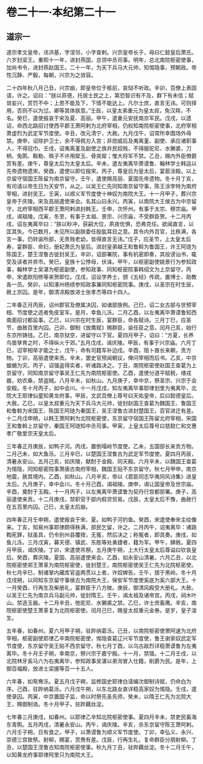 # 卷二十一·本纪第二十一

## 道宗一

道宗孝文皇帝，讳洪基，字涅邻，小字查剌。兴宗皇帝长子，母曰仁懿皇后萧氏。六岁封梁王。重熙十一年，进封燕国，总领中丞司事。明年，总北南院枢密使事，加尚书令，进封燕赵国王。二十一年，为天下兵马大元帅，知惕隐事，预朝政。帝性沉静、严毅，每朝，兴宗为之敛容。

二十四年秋八月己丑，兴宗崩，即皇帝位于柩前，哀恸不听政。辛卯，百僚上表固请，许之。诏曰：“朕以菲德，托居士民之上，第恐智识有不及，群下有未信；赋敛妄兴，赏罚不中；上恩不能及下，下情不能达上。凡尔士庶，直言无讳。可则择用，否则不以为愆。卿等其体朕意。”壬辰，以皇太弟重元为皇太叔，免汉拜，不名。癸巳，遣使报哀于宋及夏、高丽。甲午，遣重元安抚南京军民。戊戌，以遗诏，命西北路招讨使西平郡王萧阿剌为北府宰相，仍权知南院枢密使事，北府宰相萧虚烈为武定军节度使。辛丑，改元清宁，大赦。九月戊午，诏常所幸围场外毋禁。庚申，诏除护卫士，余不得佩刃入宫；非勋戚后及夷离堇、副使、承应诸职事人，不得冠巾。壬戌，诏夷离堇及副使之族并民奴贱，不得服驼尼、水獭裘，刀柄、兔鹘、鞍勒、珮子不许用犀玉、骨突犀；惟大将军不禁。乙丑，赐内外臣僚爵赏有差。庚午，尊皇太后为太皇太后。辛未，遣左夷离毕萧谟鲁、翰林学士韩运以先帝遗物遗宋。癸酉，遣使以即位报宋。丙子，尊皇后为皇太后，宴菆涂殿。以上京留守宿国王陈留为南京留守。壬午，遣使赐高丽、夏国先帝遗物。冬十月丁亥，有司请以帝生日为天安节，从之。以吴王仁先同知南京留守事，陈王涂孛特为南府宰相，进封吴王。壬寅，以顺义军节度使十神奴为南院大王。十一月甲子，葬兴宗皇帝于庆陵。宋及高丽遣使来会。名其山曰永兴。丙寅，以南院大王侯古为中京留守，北府宰相西平郡王萧阿剌进封韩王。壬申，次怀州。有事于太宗、穆宗庙。甲戌，谒祖陵。戊寅，冬至，有事于太祖、景宗、兴宗庙，不受群臣贺。十二月丙戌，诏左夷离毕曰：“朕以眇冲，获嗣大位，夙夜忧惧，恐弗克任。欲闻直言，以匡其失。今已数月，未见所以副朕委任股肱耳目之意。其令内外百官，比秩满，各言一事。仍转谕所部，无贵贱老幼，皆得直言无讳。”戊子，应圣节，上太皇太后寿，宴群臣、命妇，册妃萧氏为皇后。进封皇弟越王和鲁斡为鲁国王，许王阿琏为陈国王，楚王涅鲁古徙封吴王。辛卯，诏部署院，事有机密即奏，其投谤讪书，辄受及读者并弃市。癸巳，皇族十公悖母，伏诛。甲午，以枢密副使姚景行为参知政事，翰林学士吴湛为枢密副使，参知政事、同知枢密院事韩绍文为上京留守。丙申，宋遣欧阳修等来贺即位。戊戌，诏设学养士，颁《五经》传疏，置博士、助教各一员。癸卯，以知涿州杨绩参知政事兼同知枢密院事。庚戌，以圣宗在时生辰，赦上京囚。是年，御清凉殿放进士张孝杰等四十四人。

二年春正月丙辰，诏州郡官及僚属决囚，如诸部族例。己巳，诏二女古部与世预宰相、节度使之选者免皮室军。是月，幸鱼儿泺。二月乙酉，以左夷离毕萧谟鲁知西南面招讨都监事。乙巳，以兴宗在时生辰，宴群臣，命各赋诗。三月丁巳，应圣节，曲赦百里内囚。己卯，御制《放鹰赋》赐群臣，谕任臣之意。闰月己亥，始行东京所铸钱。乙巳，南京狱空，进留守以下官。夏四月甲子，诏曰：“方夏，长养鸟兽孳育之时，不得纵火于郊。”五月戊戌，谒庆陵。甲辰，有事于兴宗庙。六月丁巳，诏宰相举才能之士，戊午，命有司籍军补边戍。辛酉，阻卜酋长来朝，贡方物。丁卯，高丽遣使来贡。辛未，罢史官预闻朝议，俾问宰相而后书。乙亥，中京蝗蝻为灾。丙子，诏强盗得实者，听诸路决之。丁丑，南院枢密使赵国王查葛为上京留守，同知南京留守事吴王仁先为南院枢密使。乙酉，遣使分道平赋税，缮戎器，劝农桑，禁盗贼。八月辛未，如秋山。九月庚子，幸中京，祭圣宗、兴宗于会安殿。冬十月丙子，如中会川。十一月戊戌，知左夷离毕事耶律划里为夷离毕，北院大王耶律仙童知黄龙府事。甲辰，文武百僚上尊号曰天佑皇帝，后曰懿德皇后。大赦。乙巳，以皇太叔重元为天下兵马大元帅，徙封赵国王查葛为魏国王、鲁国王和鲁斡为宋国王、陈国王阿琏为秦国王，吴王涅鲁古进封楚国王，百官进迁有差。十二月戊申朔，以韩王萧阿剌为北院枢密使，东京留守宿国王陈留北府宰相，宋国王和鲁斡上京留守，秦国王阿琏知中丞司事。甲寅，上皇太后尊号曰慈懿仁和文惠孝广敬爱宗天皇太后。

三年春正月庚辰，如鸭子河。丙戌，置倒塌岭节度使。乙未，五国部长来贡方物。二月己未，如大鱼泺。三月辛巳，以楚国王涅鲁古为武定军节度使。夏四月丙辰，清暑永安山。五月己亥，如庆陵，献酎于金殿、同天殿。六月辛未，以魏国王查葛为惕隐，同知枢密院事萧唐古南府宰相，魏国王贴不东京留守。秋七月甲申，南京地震，赦其境内。乙酉，如秋山。八月辛亥，帝以《君臣同志华夷同风诗集》进皇太后。九月庚子，幸中会川。冬十月己酉，谒祖陵。庚申，谒让国皇帝及世宗庙。辛酉，奠酎于玉殿。十一月丙子，以左夷离毕萧谟鲁为契丹行宫都部署。庚子，高丽遣使来贡。十二月庚戌，禁职官于部内假贷贸易。戊辰，太皇太后不豫，曲赦行在五百里内囚。己巳，太皇太后崩。

四年春正月壬申朔，遣使报哀于宋、夏。如鸭子河钓鱼。癸酉，宋遣使奉宋主绘像来。丁亥，知易州事耶律颇得秩满，部民乞留，许之。二月丙午，诏夷离毕：诸路鞫死罪，狱虽具，仍令别州县覆按，无冤，然后决之；称冤者，即具奏。庚戌，如鱼儿泺。三月戊寅，募天德、镇武、东胜等处勇捷者，籍为军。甲午，肆赦。夏四月甲辰，谒庆陵。丁卯，宋遣使吊祭。五月庚午朔，上大行太皇太后尊谥曰钦哀皇后。癸酉，葬庆陵。夏国、高丽遣使来会。乙酉，如永安山清暑。六月乙丑，以北院枢密使郑王萧革为南院枢密使，徙封楚王，南院枢密使吴王仁先为北院枢密使。秋七月辛巳，制诸掌内藏库官盗两贯以上者，许奴婢告。壬午，猎于黑岭。冬十月戊戌朔，以同知东京留守事侯古为南院大王，保安军节度使奚底为奚六部大王。十一月癸酉，行再生及柴册礼，宴群臣于八方陂。庚辰，御清风殿受大册礼。大赦。以吴王仁先为南京兵马副元帅，徙封隋王。壬午，谒太祖及诸帝宫。丙戌，祠木叶山。禁造玉器。十二月辛丑，弛驼尼、水獭裘之禁。乙巳，许士庶畜鹰。辛亥，南院枢密使楚王萧革复为北院枢密使。闰月己巳，赐皇太叔重元金券。是岁，皇子浚生。

五年春，如春州。夏六月甲子朔，驻跸纳葛泺。己丑，以南院枢密使萧阿速为北府宰相，枢密副使耶律乙辛南院枢密使，惕隐查葛辽兴军节度使，鲁王谢家奴武定军节度使，东京留守吴王贴不西京留守。秋七月丁酉，以乌古敌烈详稳萧谟鲁为左夷离毕。冬十月壬子朔，幸南京，祭兴宗于嘉宁殿。十一月，禁猎。十二月壬戌，以北院林牙奚马六为右夷离毕，参知政事吴湛以弟洵冒入仕籍，削爵为民。是年，上御百福殿，放进士梁援等百一十五人。

六年春，如鸳鸯泺。夏五月戊子朔，监修国史耶律白请编次御制诗赋，仍命白为序。己酉，驻跸纳葛泺。六月戊午朔，以东北路女直详稳高家奴为惕隐。壬戌，遣使录囚。丙寅，中京置国子监，命以时祭先圣先师，癸未，以隋王仁先为北院大王，赐御制诰。冬十月甲子，驻跸藕丝淀。

七年春三月庚戌，如春州。以耶律乙辛知北院枢密使事。夏四月辛未，禁吏民畜海东青鹘。五月丙戌，清暑永安山。丙午，谒庆陵。辛亥，杀东京留守陈王萧阿剌。六月壬子朔，日有食之。甲子，以萧谟鲁为顺义军节度使。丁卯，幸弘义、永兴、崇德三宫致祭。射柳，赐宴，赏赉有差。戊辰，行再生礼，复命群臣分朋射柳。丁丑，以楚国王涅鲁古知南院枢密使事。秋九月丁丑，驻跸藕丝淀。冬十二月壬午，以知黄龙府事耶律阿里只为南院大王。
